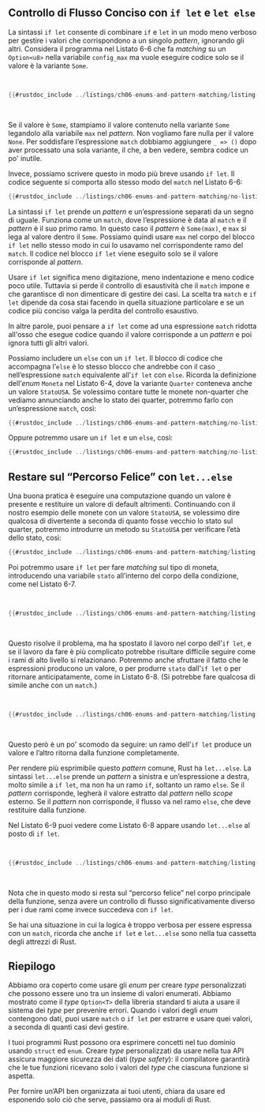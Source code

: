 ## Controllo di Flusso Conciso con `if let` e `let else`

La sintassi `if let` consente di combinare `if` e `let` in un modo meno verboso
per gestire i valori che corrispondono a un singolo _pattern_, ignorando gli
altri. Considera il programma nel Listato 6-6 che fa _matching_ su un
`Option<u8>` nella variabile `config_max` ma vuole eseguire codice solo se il
valore è la variante `Some`.

<Listing number="6-6" caption="Un `match` che si interessa solo di eseguire codice quando il valore è `Some`">

```rust
{{#rustdoc_include ../listings/ch06-enums-and-pattern-matching/listing-06-06/src/main.rs:here}}
```

</Listing>

Se il valore è `Some`, stampiamo il valore contenuto nella variante `Some`
legandolo alla variabile `max` nel _pattern_. Non vogliamo fare nulla per il
valore `None`. Per soddisfare l’espressione `match` dobbiamo aggiungere `_ =>
()` dopo aver processato una sola variante, il che, a ben vedere, sembra codice
un po' inutile.

Invece, possiamo scrivere questo in modo più breve usando `if let`. Il codice
seguente si comporta allo stesso modo del `match` nel Listato 6-6:

```rust
{{#rustdoc_include ../listings/ch06-enums-and-pattern-matching/no-listing-12-if-let/src/main.rs:here}}
```

La sintassi `if let` prende un _pattern_ e un’espressione separati da un segno
di uguale. Funziona come un `match`, dove l’espressione è data al `match` e il
_pattern_ è il suo primo ramo. In questo caso il _pattern_ è `Some(max)`, e
`max` si lega al valore dentro il `Some`. Possiamo quindi usare `max` nel corpo
del blocco `if let` nello stesso modo in cui lo usavamo nel corrispondente ramo
del `match`. Il codice nel blocco `if let` viene eseguito solo se il valore
corrisponde al _pattern_.

Usare `if let` significa meno digitazione, meno indentazione e meno codice poco
utile. Tuttavia si perde il controllo di esaustività che il `match` impone e che
garantisce di non dimenticare di gestire dei casi. La scelta tra `match` e `if
let` dipende da cosa stai facendo in quella situazione particolare e se un
codice più conciso valga la perdita del controllo esaustivo.

In altre parole, puoi pensare a `if let` come ad una espressione `match` ridotta
all'osso che esegue codice quando il valore corrisponde a un _pattern_ e poi
ignora tutti gli altri valori.

Possiamo includere un `else` con un `if let`. Il blocco di codice che accompagna
l’`else` è lo stesso blocco che andrebbe con il caso `_` nell’espressione
`match` equivalente all’`if let` con `else`. Ricorda la definizione dell’_enum_
`Moneta` nel Listato 6-4, dove la variante `Quarter` conteneva anche un valore
`StatoUSA`. Se volessimo contare tutte le monete non-quarter che vediamo
annunciando anche lo stato dei quarter, potremmo farlo con un’espressione
`match`, così:

```rust
{{#rustdoc_include ../listings/ch06-enums-and-pattern-matching/no-listing-13-count-and-announce-match/src/main.rs:here}}
```

Oppure potremmo usare un `if let` e un `else`, così:

```rust
{{#rustdoc_include ../listings/ch06-enums-and-pattern-matching/no-listing-14-count-and-announce-if-let-else/src/main.rs:here}}
```

## Restare sul “Percorso Felice” con `let...else`

Una buona pratica è eseguire una computazione quando un valore è presente e
restituire un valore di default altrimenti. Continuando con il nostro esempio
delle monete con un valore `StatoUSA`, se volessimo dire qualcosa di divertente
a seconda di quanto fosse vecchio lo stato sul quarter, potremmo introdurre un
metodo su `StatoUSA` per verificare l’età dello stato, così:

```rust
{{#rustdoc_include ../listings/ch06-enums-and-pattern-matching/listing-06-07/src/main.rs:state}}
```

Poi potremmo usare `if let` per fare _matching_ sul tipo di moneta, introducendo
una variabile `stato` all’interno del corpo della condizione, come nel Listato
6-7.

<Listing number="6-7" caption="Verificare se uno stato esisteva nel 1900 usando condizionali annidati dentro un `if let`.">

```rust
{{#rustdoc_include ../listings/ch06-enums-and-pattern-matching/listing-06-07/src/main.rs:describe}}
```

</Listing>

Questo risolve il problema, ma ha spostato il lavoro nel corpo dell’`if let`, e
se il lavoro da fare è più complicato potrebbe risultare difficile seguire come
i rami di alto livello si relazionano. Potremmo anche sfruttare il fatto che le
espressioni producono un valore, o per produrre `stato` dall’`if let` o per
ritornare anticipatamente, come in Listato 6-8. (Si potrebbe fare qualcosa di
simile anche con un `match`.)

<Listing number="6-8" caption="Usare `if let` per produrre un valore o ritornare anticipatamente.">

```rust
{{#rustdoc_include ../listings/ch06-enums-and-pattern-matching/listing-06-08/src/main.rs:describe}}
```

</Listing>

Questo però è un po' scomodo da seguire: un ramo dell’`if let` produce un valore
e l’altro ritorna dalla funzione completamente.

Per rendere più esprimibile questo _pattern_ comune, Rust ha `let...else`. La
sintassi `let...else` prende un _pattern_ a sinistra e un’espressione a destra,
molto simile a `if let`, ma non ha un ramo `if`, soltanto un ramo `else`. Se il
_pattern_ corrisponde, legherà il valore estratto dal _pattern_ nello _scope_
esterno. Se il _pattern_ non corrisponde, il flusso va nel ramo `else`, che deve
restituire dalla funzione.

Nel Listato 6-9 puoi vedere come Listato 6-8 appare usando `let...else` al posto
di `if let`.

<Listing number="6-9" caption="Usare `let...else` per semplificare il flusso della funzione.">

```rust
{{#rustdoc_include ../listings/ch06-enums-and-pattern-matching/listing-06-09/src/main.rs:describe}}
```

</Listing>

Nota che in questo modo si resta sul “percorso felice” nel corpo principale
della funzione, senza avere un controllo di flusso significativamente diverso
per i due rami come invece succedeva con `if let`.

Se hai una situazione in cui la logica è troppo verbosa per essere espressa con
un `match`, ricorda che anche `if let` e `let...else` sono nella tua cassetta
degli attrezzi di Rust.

## Riepilogo

Abbiamo ora coperto come usare gli _enum_ per creare _type_ personalizzati che
possono essere uno tra un insieme di valori enumerati. Abbiamo mostrato come il
_type_ `Option<T>` della libreria standard ti aiuta a usare il sistema dei
_type_ per prevenire errori. Quando i valori degli _enum_ contengono dati, puoi
usare `match` o `if let` per estrarre e usare quei valori, a seconda di quanti
casi devi gestire.

I tuoi programmi Rust possono ora esprimere concetti nel tuo dominio usando
`struct` ed `enum`. Creare _type_ personalizzati da usare nella tua API assicura
maggiore sicurezza dei dati (_type safety_): il compilatore garantirà che le tue
funzioni ricevano solo i valori del _type_ che ciascuna funzione si aspetta.

Per fornire un’API ben organizzata ai tuoi utenti, chiara da usare ed esponendo
solo ciò che serve, passiamo ora ai moduli di Rust.
